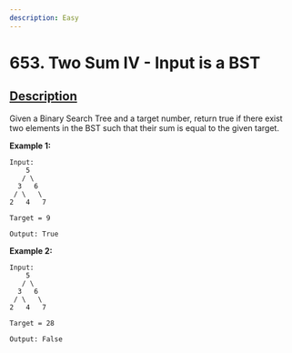 ```yaml
---
description: Easy
---
```


# 653. Two Sum IV - Input is a BST

## [Description](https://leetcode.com/problems/two-sum-iv-input-is-a-bst/)

Given a Binary Search Tree and a target number, return true if there exist two elements in the BST such that their sum is equal to the given target.

**Example 1:**

```text
Input: 
    5
   / \
  3   6
 / \   \
2   4   7

Target = 9

Output: True
```

**Example 2:**

```text
Input: 
    5
   / \
  3   6
 / \   \
2   4   7

Target = 28

Output: False
```

